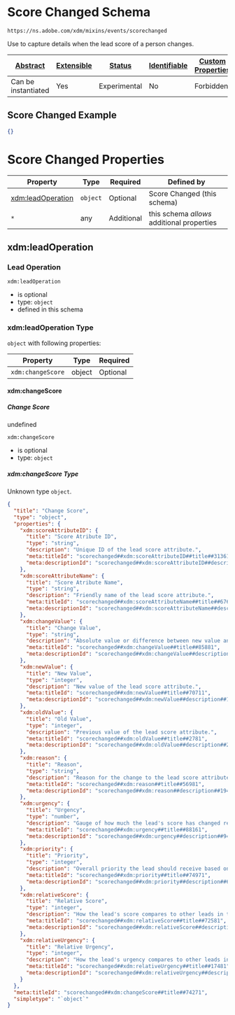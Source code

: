 
# Score Changed Schema

```
https://ns.adobe.com/xdm/mixins/events/scorechanged
```

Use to capture details when the lead score of a person changes.

| [Abstract](../../../../abstract.md) | [Extensible](../../../../extensions.md) | [Status](../../../../status.md) | [Identifiable](../../../../id.md) | [Custom Properties](../../../../extensions.md) | [Additional Properties](../../../../extensions.md) | Defined In |
|-------------------------------------|-----------------------------------------|---------------------------------|-----------------------------------|------------------------------------------------|----------------------------------------------------|------------|
| Can be instantiated | Yes | Experimental | No | Forbidden | Permitted | [fieldgroups/experience-event/events/scorechanged.schema.json](fieldgroups/experience-event/events/scorechanged.schema.json) |

## Score Changed Example
```json
{}
```

# Score Changed Properties

| Property | Type | Required | Defined by |
|----------|------|----------|------------|
| [xdm:leadOperation](#xdmleadoperation) | `object` | Optional | Score Changed (this schema) |
| `*` | any | Additional | this schema *allows* additional properties |

## xdm:leadOperation
### Lead Operation

`xdm:leadOperation`
* is optional
* type: `object`
* defined in this schema

### xdm:leadOperation Type


`object` with following properties:


| Property | Type | Required |
|----------|------|----------|
| `xdm:changeScore`| object | Optional |



#### xdm:changeScore
##### Change Score

undefined

`xdm:changeScore`
* is optional
* type: `object`

##### xdm:changeScore Type

Unknown type `object`.

```json
{
  "title": "Change Score",
  "type": "object",
  "properties": {
    "xdm:scoreAttributeID": {
      "title": "Score Atribute ID",
      "type": "string",
      "description": "Unique ID of the lead score attribute.",
      "meta:titleId": "scorechanged##xdm:scoreAttributeID##title##31361",
      "meta:descriptionId": "scorechanged##xdm:scoreAttributeID##description##10761"
    },
    "xdm:scoreAttributeName": {
      "title": "Score Atribute Name",
      "type": "string",
      "description": "Friendly name of the lead score attribute.",
      "meta:titleId": "scorechanged##xdm:scoreAttributeName##title##67611",
      "meta:descriptionId": "scorechanged##xdm:scoreAttributeName##description##49701"
    },
    "xdm:changeValue": {
      "title": "Change Value",
      "type": "string",
      "description": "Absolute value or difference between new value and previous value of the lead score attribute.",
      "meta:titleId": "scorechanged##xdm:changeValue##title##85881",
      "meta:descriptionId": "scorechanged##xdm:changeValue##description##28851"
    },
    "xdm:newValue": {
      "title": "New Value",
      "type": "integer",
      "description": "New value of the lead score attribute.",
      "meta:titleId": "scorechanged##xdm:newValue##title##70711",
      "meta:descriptionId": "scorechanged##xdm:newValue##description##18431"
    },
    "xdm:oldValue": {
      "title": "Old Value",
      "type": "integer",
      "description": "Previous value of the lead score attribute.",
      "meta:titleId": "scorechanged##xdm:oldValue##title##2781",
      "meta:descriptionId": "scorechanged##xdm:oldValue##description##27431"
    },
    "xdm:reason": {
      "title": "Reason",
      "type": "string",
      "description": "Reason for the change to the lead score attribute.",
      "meta:titleId": "scorechanged##xdm:reason##title##56981",
      "meta:descriptionId": "scorechanged##xdm:reason##description##19481"
    },
    "xdm:urgency": {
      "title": "Urgency",
      "type": "number",
      "description": "Gauge of how much the lead's score has changed recently.",
      "meta:titleId": "scorechanged##xdm:urgency##title##88161",
      "meta:descriptionId": "scorechanged##xdm:urgency##description##94991"
    },
    "xdm:priority": {
      "title": "Priority",
      "type": "integer",
      "description": "Overall priority the lead should receive based on urgency and score.",
      "meta:titleId": "scorechanged##xdm:priority##title##74971",
      "meta:descriptionId": "scorechanged##xdm:priority##description##62841"
    },
    "xdm:relativeScore": {
      "title": "Relative Score",
      "type": "integer",
      "description": "How the lead's score compares to other leads in the database.",
      "meta:titleId": "scorechanged##xdm:relativeScore##title##72581",
      "meta:descriptionId": "scorechanged##xdm:relativeScore##description##98191"
    },
    "xdm:relativeUrgency": {
      "title": "Relative Urgency",
      "type": "integer",
      "description": "How the lead's urgency compares to other leads in the database.",
      "meta:titleId": "scorechanged##xdm:relativeUrgency##title##17481",
      "meta:descriptionId": "scorechanged##xdm:relativeUrgency##description##34931"
    }
  },
  "meta:titleId": "scorechanged##xdm:changeScore##title##74271",
  "simpletype": "`object`"
}
```









